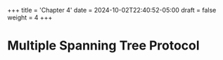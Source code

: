 +++
title = 'Chapter 4'
date = 2024-10-02T22:40:52-05:00
draft = false
weight = 4
+++
# **Multiple Spanning Tree Protocol**